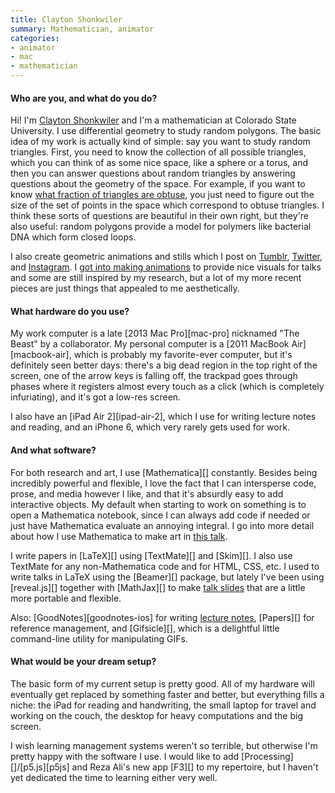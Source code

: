 ```yaml
---
title: Clayton Shonkwiler
summary: Mathematician, animator
categories:
- animator
- mac
- mathematician
---
```


#### Who are you, and what do you do?

Hi! I'm [Clayton Shonkwiler](http://shonkwiler.org/ "Clayton's website.") and I'm a mathematician at Colorado State University. I use differential geometry to study random polygons. The basic idea of my work is actually kind of simple: say you want to study random triangles. First, you need to know the collection of all possible triangles, which you can think of as some nice space, like a sphere or a torus, and then you can answer questions about random triangles by answering questions about the geometry of the space. For example, if you want to know [what fraction of triangles are obtuse](https://www.youtube.com/watch?v=wcHHRwAfwAo "Clayton's geometry video on YouTube."), you just need to figure out the size of the set of points in the space which correspond to obtuse triangles. I think these sorts of questions are beautiful in their own right, but they're also useful: random polygons provide a model for polymers like bacterial DNA which form closed loops.

I also create geometric animations and stills which I post on [Tumblr](http://flotsam.sellingwaves.com/ "Clayton's Tumblr account."), [Twitter](https://twitter.com/shonk "Clayton's Twitter account."), and [Instagram](https://www.instagram.com/shonk/ "Clayton's Instagram account."). I [got into making animations](https://ello.co/yourdailybread/post/hj6nmr4jkexxq-1b6hg72g "An interview with Clayton about his animations.") to provide nice visuals for talks and some are still inspired by my research, but a lot of my more recent pieces are just things that appealed to me aesthetically. 

#### What hardware do you use?

My work computer is a late [2013 Mac Pro][mac-pro] nicknamed "The Beast" by a collaborator. My personal computer is a [2011 MacBook Air][macbook-air], which is probably my favorite-ever computer, but it's definitely seen better days: there's a big dead region in the top right of the screen, one of the arrow keys is falling off, the trackpad goes through phases where it registers almost every touch as a click (which is completely infuriating), and it's got a low-res screen.

I also have an [iPad Air 2][ipad-air-2], which I use for writing lecture notes and reading, and an iPhone 6, which very rarely gets used for work.

#### And what software?

For both research and art, I use [Mathematica][] constantly. Besides being incredibly powerful and flexible, I love the fact that I can intersperse code, prose, and media however I like, and that it's absurdly easy to add interactive objects. My default when starting to work on something is to open a Mathematica notebook, since I can always add code if needed or just have Mathematica evaluate an annoying integral. I go into more detail about how I use Mathematica to make art in [this talk](https://icerm.brown.edu/video_archive/#/play/1089 "Clayton's talk on animating mathematics.").

I write papers in [LaTeX][] using [TextMate][] and [Skim][]. I also use TextMate for any non-Mathematica code and for HTML, CSS, etc. I used to write talks in LaTeX using the [Beamer][] package, but lately I've been using [reveal.js][] together with [MathJax][] to make [talk slides](http://www.math.colostate.edu/~clayton/research/talks/random-triangles/random-triangles.html#/ "Clayton's talk about random triangles.") that are a little more portable and flexible.

Also: [GoodNotes][goodnotes-ios] for writing [lecture notes](http://www.math.colostate.edu/~clayton/teaching/m676f16/lectures/ "Some of Clayton's lecture notes."), [Papers][] for reference management, and [Gifsicle][], which is a delightful little command-line utility for manipulating GIFs.

#### What would be your dream setup?

The basic form of my current setup is pretty good. All of my hardware will eventually get replaced by something faster and better, but everything fills a niche: the iPad for reading and handwriting, the small laptop for travel and working on the couch, the desktop for heavy computations and the big screen. 

I wish learning management systems weren't so terrible, but otherwise I'm pretty happy with the software I use. I would like to add [Processing][]/[p5.js][p5js] and Reza Ali's new app [F3][] to my repertoire, but I haven't yet dedicated the time to learning either very well.